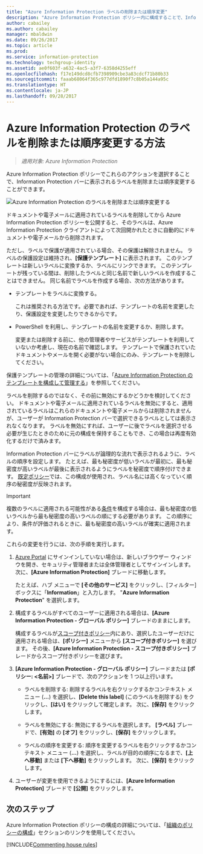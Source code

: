 ```yaml
---
title: "Azure Information Protection ラベルの削除または順序変更"
description: "Azure Information Protection ポリシー内に構成することで、Information Protection バーに表示されるラベルを削除または順序変更することができます。"
author: cabailey
ms.author: cabailey
manager: mbaldwin
ms.date: 09/26/2017
ms.topic: article
ms.prod: 
ms.service: information-protection
ms.technology: techgroup-identity
ms.assetid: ae0f603f-a632-4ac5-a3f7-6358d4255eff
ms.openlocfilehash: f17e149dcd8cfb7398909cbe3a83cdcf71b80b33
ms.sourcegitcommit: faaab68064f365c977dfd1890f7c8b05a144a95c
ms.translationtype: HT
ms.contentlocale: ja-JP
ms.lasthandoff: 09/28/2017
---
```

# <a name="how-to-delete-or-reorder-a-label-for-azure-information-protection"></a>Azure Information Protection のラベルを削除または順序変更する方法

>*適用対象: Azure Information Protection*

Azure Information Protection ポリシーでこれらのアクションを選択することで、Information Protection バーに表示されるラベルを削除または順序変更することができます。

![Azure Information Protection のラベルを削除または順序変更する](../media/info-protect-contextmenu.png)

ドキュメントや電子メールに適用されているラベルを削除してから Azure Information Protection ポリシーを公開すると、そのラベルは、Azure Information Protection クライアントによって次回開かれたときに自動的にドキュメントや電子メールから削除されます。

ただし、ラベルで保護が適用されている場合、その保護は解除されません。 ラベルの保護設定は維持され、**[保護テンプレート]** に表示されます。 このテンプレートは新しいラベルに変換するか、ラベルにリンクできます。 このテンプレートが残っている間は、削除したラベルと同じ名前で新しいラベルを作成することはできません。 同じ名前でラベルを作成する場合、次の方法があります。

- テンプレートをラベルに変換する。 
    
    これは推奨される方法です。必要であれば、テンプレートの名前を変更したり、保護設定を変更したりできるからです。

- PowerShell を利用し、テンプレートの名前を変更するか、削除します。
    
    変更または削除する前に、他の管理者やサービスがテンプレートを利用していないか考慮し、現在の名前で確認します。 テンプレートで保護されていたドキュメントやメールを開く必要がない場合にのみ、テンプレートを削除してください。

保護テンプレートの管理の詳細については、「[Azure Information Protection のテンプレートを構成して管理する](configure-policy-templates.md)」を参照してください。

ラベルを削除するのではなく、その前に無効にするかどうかを検討してください。 ドキュメントや電子メールに適用されているラベルを無効にすると、適用されているラベルはこれらのドキュメントや電子メールからは削除されませんが、ユーザーが Information Protection バーで選択できるラベルとしては表示されなくなります。 ラベルを無効にすれば、ユーザーに後でラベルを選択させる必要が生じたときのために元の構成を保持することもでき、この場合は再度有効化するだけで済みます。

Information Protection バーにラベルが論理的な流れで表示されるように、ラベルの順序を設定します。 たとえば、最も秘密度が低いラベルが最初に、最も秘密度が高いラベルが最後に表示されるようにラベルを秘密度で順序付けできます。 [既定ポリシー](configure-policy-default.md)では、この構成が使用され、ラベル名には高くなっていく順序の秘密度が反映されます。

> [!IMPORTANT]
>複数のラベルに適用される可能性がある[条件](configure-policy-classification.md)を構成する場合は、最も秘密度の低いラベルから最も秘密度の高いラベルの順にする必要があります。 この順序により、条件が評価されるときに、最も秘密度の高いラベルが確実に適用されます。


これらの変更を行うには、次の手順を実行します。

1. [Azure Portal](https://portal.azure.com) にサインインしていない場合は、新しいブラウザー ウィンドウを開き、セキュリティ管理者または全体管理者としてサインインします。次に、**[Azure Information Protection]** ブレードに移動します。 
    
    たとえば、ハブ メニューで **[その他のサービス]** をクリックし、[フィルター] ボックスに「**Information**」と入力します。 "**Azure Information Protection**" を選択します。

2. 構成するラベルがすべてのユーザーに適用される場合は、**[Azure Information Protection - グローバル ポリシー]** ブレードのままにします。
    
    構成するラベルが[スコープ付きポリシー](configure-policy-scope.md)内にあり、選択したユーザーだけに適用される場合は、**[ポリシー]** メニューから **[スコープ付きポリシー]** を選びます。 その後、**[Azure Information Protection - スコープ付きポリシー]** ブレードからスコープ付きポリシーを選びます。

3. **[Azure Information Protection - グローバル ポリシー]** ブレードまたは **[ポリシー: \<名前>]** ブレードで、次のアクションを 1 つ以上行います。 

    - ラベルを削除する: 削除するラベルを右クリックするかコンテキスト メニュー (**...**) を選択し、**[Delete this label]** (このラベルを削除する) をクリックし、**[はい]** をクリックして確定します。 次に、**[保存]** をクリックします。 

    - ラベルを無効にする: 無効にするラベルを選択します。 **[ラベル]** ブレードで、**[有効]** の **[オフ]** をクリックし、**[保存]** をクリックします。

    - ラベルの順序を変更する: 順序を変更するラベルを右クリックするかコンテキスト メニュー (**...**) を選択し、ラベルが目的の順序になるまで、**[上へ移動]** または **[下へ移動]** をクリックします。 次に、**[保存]** をクリックします。 

4. ユーザーが変更を使用できるようにするには、**[Azure Information Protection]** ブレードで **[公開]** をクリックします。

## <a name="next-steps"></a>次のステップ

Azure Information Protection ポリシーの構成の詳細については、「[組織のポリシーの構成](configure-policy.md#configuring-your-organizations-policy)」セクションのリンクを使用してください。  

[!INCLUDE[Commenting house rules](../includes/houserules.md)]

